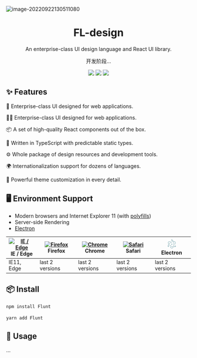 ![image-20220922130511080](https://found-img-blog.oss-cn-hangzhou.aliyuncs.com/img/image-20220922130511080.png)

<h1 align="center"> FL-design</h1>

<div align="center">
  An enterprise-class UI design language and React UI library.
</div>
<div align="center">
  <p>开发阶段...</p>
  <img src="https://img.shields.io/static/v1?label=React&message=v18.0.0&color=blue&style=flat-square"/>
   <img src="https://img.shields.io/static/v1?label=TypeScript&message=%20&color=blue&style=flat-square"/>
  <img src="https://img.shields.io/static/v1?label=SCSS&message=%20&color=ff69b4&style=flat-square&logoColor=white&labelColor=ff69b4"/>
</div>

<div align="left">
  <h2>✨ Features</h2>
   <p>🌈 Enterprise-class UI designed for web applications.</p>
  <p>🐱‍🏍 Enterprise-class UI designed for web applications.</p>
  <p>📦 A set of high-quality React components out of the box.</p>
  <p>🤑 Written in TypeScript with predictable static types.</p>
  <p>⚙️ Whole package of design resources and development tools.</p>
  <p>🌍 Internationalization support for dozens of languages.</p>
  <p>🎨 Powerful theme customization in every detail.</p>
</div>

## 🖥 Environment Support

- Modern browsers and Internet Explorer 11 (with [polyfills](https://stackoverflow.com/questions/57020976/polyfills-in-2019-for-ie11))
- Server-side Rendering
- [Electron](https://www.electronjs.org/)

| [<img src="https://raw.githubusercontent.com/alrra/browser-logos/master/src/edge/edge_48x48.png" alt="IE / Edge" width="24px" height="24px" />](http://godban.github.io/browsers-support-badges/)<br>IE / Edge | [<img src="https://raw.githubusercontent.com/alrra/browser-logos/master/src/firefox/firefox_48x48.png" alt="Firefox" width="24px" height="24px" />](http://godban.github.io/browsers-support-badges/)<br>Firefox | [<img src="https://raw.githubusercontent.com/alrra/browser-logos/master/src/chrome/chrome_48x48.png" alt="Chrome" width="24px" height="24px" />](http://godban.github.io/browsers-support-badges/)<br>Chrome | [<img src="https://raw.githubusercontent.com/alrra/browser-logos/master/src/safari/safari_48x48.png" alt="Safari" width="24px" height="24px" />](http://godban.github.io/browsers-support-badges/)<br>Safari | [<img src="https://raw.githubusercontent.com/alrra/browser-logos/master/src/electron/electron_48x48.png" alt="Electron" width="24px" height="24px" />](http://godban.github.io/browsers-support-badges/)<br>Electron |
| --- | --- | --- | --- | --- |
| IE11, Edge | last 2 versions | last 2 versions | last 2 versions | last 2 versions |

## 📦 Install

```bash
npm install Flunt
```

```bash
yarn add Flunt
```

## 🔨 Usage

...




</a>
